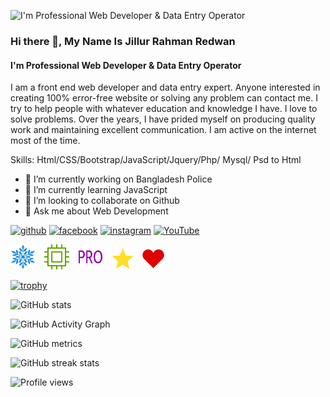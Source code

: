![I'm Professional Web Developer &  Data Entry Operator](https://scontent.fcgp1-1.fna.fbcdn.net/v/t39.30808-6/299660714_753051769298371_8902477510946438097_n.jpg?_nc_cat=107&ccb=1-7&_nc_sid=ab6a21&_nc_eui2=AeGrDOIuWfnoxtqncveHcRNXxb7gQoelxxXFvuBCh6XHFcNHWGv_6OM-4bNu5wwPt83Nu3sJjyvhCRz-VlIRdNDf&_nc_ohc=1jyqhsDor8UAX_CSFZj&_nc_oc=AQkd0dIiA2MRRk6-ihQWz-EYzRWebd4HmTYWkBsnt-ss178ah0lIxE9SYOG5I2lgnes&_nc_zt=23&_nc_ht=scontent.fcgp1-1.fna&oh=00_AT9pXPcW1uCu2YbbmnYGi3JaYIVeXGLSICWeuXaMwntIDw&oe=62FE5429)

### Hi there 👋, My Name Is Jillur Rahman Redwan
#### I'm Professional Web Developer &  Data Entry Operator


I am a front end web developer and data entry expert. Anyone interested in creating 100% error-free website or solving any problem can contact me. I try to help people with whatever education and knowledge I have. I love to solve problems. Over the years, I have prided myself on producing quality work and maintaining excellent communication. I am active on the internet most of the time.

Skills: Html/CSS/Bootstrap/JavaScript/Jquery/Php/ Mysql/ Psd to Html

- 🔭 I’m currently working on Bangladesh Police 
- 🌱 I’m currently learning JavaScript 
- 👯 I’m looking to collaborate on Github 
- 💬 Ask me about Web Development 


[<img src='https://cdn.jsdelivr.net/npm/simple-icons@3.0.1/icons/github.svg' alt='github' height='40'>](https://github.com/https://github.com/Redwan310)  [<img src='https://cdn.jsdelivr.net/npm/simple-icons@3.0.1/icons/facebook.svg' alt='facebook' height='40'>](https://www.facebook.com/https://web.facebook.com/jillurrahmanredwan/)  [<img src='https://cdn.jsdelivr.net/npm/simple-icons@3.0.1/icons/instagram.svg' alt='instagram' height='40'>](https://www.instagram.com/https://www.instagram.com/jillur_rahman_redwan//)  [<img src='https://cdn.jsdelivr.net/npm/simple-icons@3.0.1/icons/youtube.svg' alt='YouTube' height='40'>](https://www.youtube.com/channel/https://www.youtube.com/channel/UCCzFvBYosGLnWJX97DhFplA)  

<a href='https://archiveprogram.github.com/'><img src='https://raw.githubusercontent.com/acervenky/animated-github-badges/master/assets/acbadge.gif' width='40' height='40'></a> <a href='https://docs.github.com/en/developers'><img src='https://raw.githubusercontent.com/acervenky/animated-github-badges/master/assets/devbadge.gif' width='40' height='40'></a> <a href='https://github.com/pricing'><img src='https://raw.githubusercontent.com/acervenky/animated-github-badges/master/assets/pro.gif' width='40' height='40'></a> <a href='https://stars.github.com/'><img src='https://raw.githubusercontent.com/acervenky/animated-github-badges/master/assets/starbadge.gif' width='35' height='35'></a> <a href='https://docs.github.com/en/github/supporting-the-open-source-community-with-github-sponsors'><img src='https://raw.githubusercontent.com/acervenky/animated-github-badges/master/assets/sponsorbadge.gif' width='35' height='35'></a> 

[![trophy](https://github-profile-trophy.vercel.app/?username=https://github.com/Redwan310)](https://github.com/ryo-ma/github-profile-trophy)

![GitHub stats](https://github-readme-stats.vercel.app/api?username=https://github.com/Redwan310&show_icons=true)  

![GitHub Activity Graph](https://activity-graph.herokuapp.com/graph?username=https://github.com/Redwan310)  

![GitHub metrics](https://metrics.lecoq.io/https://github.com/Redwan310)  

![GitHub streak stats](https://github-readme-streak-stats.herokuapp.com/?user=https://github.com/Redwan310)  

![Profile views](https://gpvc.arturio.dev/https://github.com/Redwan310)  

